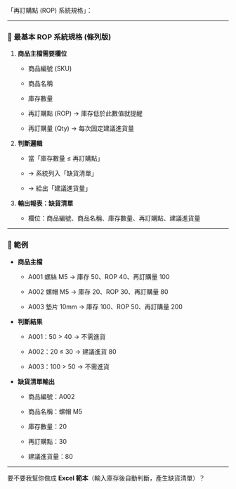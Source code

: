 「再訂購點 (ROP) 系統規格」：

---

### 📌 最基本 ROP 系統規格 (條列版)

1. **商品主檔需要欄位**
    
    - 商品編號 (SKU)
        
    - 商品名稱
        
    - 庫存數量
        
    - 再訂購點 (ROP) → 庫存低於此數值就提醒
        
    - 再訂購量 (Qty) → 每次固定建議進貨量
        
2. **判斷邏輯**
    
    - 當「庫存數量 ≤ 再訂購點」
        
    - → 系統列入「缺貨清單」
        
    - → 給出「建議進貨量」
        
3. **輸出報表：缺貨清單**
    
    - 欄位：商品編號、商品名稱、庫存數量、再訂購點、建議進貨量
        

---

### 📖 範例

- **商品主檔**
    
    - A001 螺絲 M5 → 庫存 50、ROP 40、再訂購量 100
        
    - A002 螺帽 M5 → 庫存 20、ROP 30、再訂購量 80
        
    - A003 墊片 10mm → 庫存 100、ROP 50、再訂購量 200
        
- **判斷結果**
    
    - A001：50 > 40 → 不需進貨
        
    - A002：20 ≤ 30 → 建議進貨 80
        
    - A003：100 > 50 → 不需進貨
        
- **缺貨清單輸出**
    
    - 商品編號：A002
        
    - 商品名稱：螺帽 M5
        
    - 庫存數量：20
        
    - 再訂購點：30
        
    - 建議進貨量：80
        

---

要不要我幫你做成 **Excel 範本**（輸入庫存後自動判斷，產生缺貨清單）？